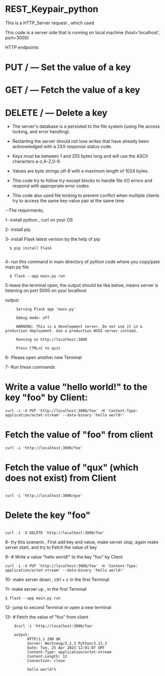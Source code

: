 # REST_Keypair_python

This is a HTTP_Server request , which used 

This code is a server side that is running on  local machine (host='localhost', port=3000)

HTTP endpoints:

# PUT /<key> — Set the value of a key

# GET /<key> — Fetch the value of a key

# DELETE /<key> — Delete a key

* The server's database is a persisted to the file system (using file access locking, and error handling).

* Restarting the server should not lose writes that have already been acknowledged with a 2XX response status code.

* Keys must be between 1 and 255 bytes long and will use the ASCII characters a-z,A-Z,0-9.

* Values are byte strings  utf-8 with a maximum length of 1024 bytes.

* This code try to follow try-except blocks to handle file I/O errors and respond with appropriate error codes

* This code also used file locking to prevent conflict when multiple clients try to access the same key-value pair at the same time


--The requirments,

1- install python , curl on your OS

2- install pip

3- install Flask latest version by the help of pip
```
  $ pip install Flask
  
```
  
4- run this command in main directory of python code where you copy/pate main.py file
```
  $ flask --app main.py run
```

5-leave the terminal open, the output should be like below, means server is listening on port 5000 on your localhost

  output:
  
         Serving Flask app 'main.py'
         
         Debug mode: off
         
         WARNING: This is a development server. Do not use it in a production deployment. Use a production WSGI server instead.
         
         Running on http://localhost:3000
         
         Press CTRL+C to quit

6- Please open another new Terminal

7- Run these commands

# Write a value "hello world!" to the key "foo" by Client:

```
curl -i -X PUT 'http://localhost:3000/foo' -H 'Content-Type: application/octet-stream' --data-binary 'hello world!'

```

# Fetch the value of "foo" from client
```
curl -i 'http://localhost:3000/foo'

```


# Fetch the value of "qux" (which does not exist) from Client
```

curl -i 'http://localhost:3000/qux'

```


# Delete the key "foo"
```

curl -i -X DELETE 'http://localhost:3000/foo'

```


8- try this scenario , First add key and value, make server stop, again make server start, and try to Fetch the value of key

9- # Write a value "hello world!" to the key "foo" by Client

```
curl -i -X PUT 'http://localhost:3000/foo' -H 'Content-Type: application/octet-stream' --data-binary 'hello world!'

```


10- make server down , ctrl + c in the first Terminal

11- make server up , in the first Terminal
```
$ flask --app main.py run  

```
12- jump to second Terminal or open a new terminal

13- # Fetch the value of "foo" from client

        $curl -i 'http://localhost:3000/foo'
        
        output:
              HTTP/1.1 200 OK
              Server: Werkzeug/2.2.3 Python/3.11.3
              Date: Tue, 25 Apr 2023 12:01:07 GMT
              Content-Type: application/octet-stream
              Content-Length: 12
              Connection: close

              hello world!%     




